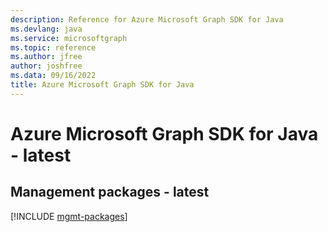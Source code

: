 ```yaml
---
description: Reference for Azure Microsoft Graph SDK for Java
ms.devlang: java
ms.service: microsoftgraph
ms.topic: reference
ms.author: jfree
author: joshfree
ms.data: 09/16/2022
title: Azure Microsoft Graph SDK for Java
---
```

# Azure Microsoft Graph SDK for Java - latest

## Management packages - latest
[!INCLUDE [mgmt-packages](microsoft-graph-mgmt-index.md)]
